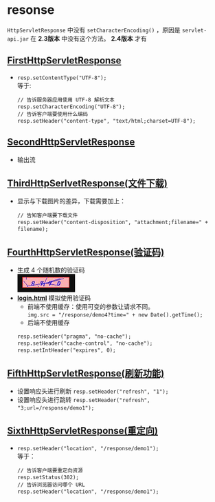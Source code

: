 # resonse
`HttpServletResponse` 中没有 `setCharacterEncoding()` ，原因是 `servlet-api.jar` 在 **2.3版本** 中没有这个方法。 **2.4版本** 才有
## [FirstHttpServletResponse](/request-response/response/src/main/java/org/lzn/FirstHttpServletResponse.java)
* `resp.setContentType("UTF-8");` <br/>
    等于:
    ```
    // 告诉服务器应用使用 UTF-8 解析文本
    resp.setCharacterEncoding("UTF-8");
    // 告诉客户端要使用什么编码
    resp.setHeader("content-type", "text/html;charset=UTF-8");
    ```
## [SecondHttpServletResponse](/request-response/response/src/main/java/org/lzn/SecondHttpServletResponse.java)
* 输出流
## [ThirdHttpSerlvetResponse(文件下载)](/request-response/response/src/main/java/org/lzn/ThirdHttpServletResponse.java)
* 显示与下载图片的差异，下载需要加上：
    ```
    // 告知客户端要下载文件
    resp.setHeader("content-disposition", "attachment;filename=" + filename);
    ```
## [FourthHttpServletResponse(验证码)](/request-response/response/src/main/java/org/lzn/FourthHttpServletResponse.java)
* 生成 4 个随机数的验证码<br/>
![验证码](../images/response/four.png)
* **[login.html](/request-response/response/src/main/webapp/login.html)** 模拟使用验证码
  * 前端不使用缓存：使用可变的参数让请求不同。<br/>
  `img.src = "/response/demo4?time=" + new Date().getTime();` 
  * 后端不使用缓存<br/>
  ```
  resp.setHeader("pragma", "no-cache");
  resp.setHeader("cache-control", "no-cache");
  resp.setIntHeader("expires", 0);
  ```
## [FifthHttpServletResponse(刷新功能)](/request-response/response/src/main/java/org/lzn/FifthHttpServletResponse.java)
* 设置响应头进行刷新 `resp.setHeader("refresh", "1");` 
* 设置响应头进行跳转 `resp.setHeader("refresh", "3;url=/response/demo1");`
## [SixthHttpServletResponse(重定向)](/request-response/response/src/main/java/org/lzn/SixthHttpServletResponse.java)
* `resp.setHeader("location", "/response/demo1");`<br/>
    等于：<br/>
    ```
    // 告诉客户端要重定向资源
    resp.setStatus(302);
    // 告诉浏览器访问哪个 URL
    resp.setHeader("location", "/response/demo1");
    ```